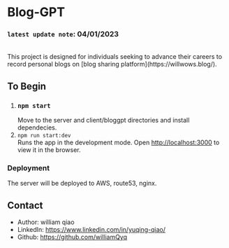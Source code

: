 # Blog-GPT

### `latest update note`: 04/01/2023
<br/>
This project is designed for individuals seeking to advance their careers to record personal blogs on [blog sharing platform](https://willwows.blog/).

## To Begin
1. ### `npm start` 
   Move to the server and client/bloggpt directories and install dependecies.
2. `npm run start:dev` <br />Runs the app in the development mode. Open [http://localhost:3000](http://localhost:3000) to view it in the browser.

### Deployment

The server will be deployed to AWS, route53, nginx.

## Contact

* Author: william qiao
* LinkedIn: https://www.linkedin.com/in/yuqing-qiao/
* Github: https://github.com/williamQyq